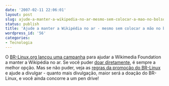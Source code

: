```yaml
---
date: '2007-02-11 22:06:01'
layout: post
slug: ajude-a-manter-a-wikipedia-no-ar-mesmo-sem-colocar-a-mao-no-bolso
status: publish
title: 'Ajude a manter a Wikipédia no ar - mesmo sem colocar a mão no bolso! '
wordpress_id: '56'
categories:
- Tecnologia
---
```


O [BR-Linux.org lançou uma ](http://br-linux.org/)[campanha](http://br-linux.org/linux/campanha-wikipedia) para ajudar a Wikimedia Foundation a manter a Wikipédia no ar. Se você puder [doar diretamente](http://wikimediafoundation.org/wiki/Coleta_de_fundos), é sempre a melhor opção. Mas se não puder, veja as [regras da promoção do BR-Linux](http://br-linux.org/linux/campanha-wikipedia) e ajude a divulgar - quanto mais divulgação, maior será a doação do BR-Linux, e você ainda concorre a um pen drive!

